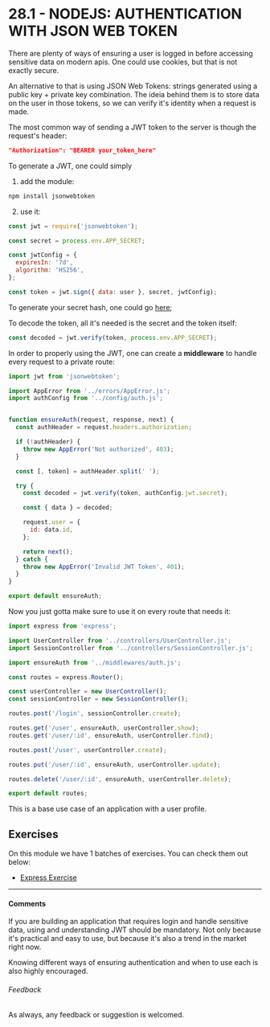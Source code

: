# 28.1 - NODEJS: AUTHENTICATION WITH JSON WEB TOKEN

There are plenty of ways of ensuring a user is logged in before accessing sensitive data on modern apis. One could use cookies, but that is not exactly secure.

An alternative to that is using JSON Web Tokens: strings generated using a public key + private key combination. The ideia behind them is to store data on the user in those tokens, so we can verify it's identity when a request is made.

The most common way of sending a JWT token to the server is though the request's header:

```json
"Authorization": "BEARER your_token_here"
```

To generate a JWT, one could simply

1. add the module:

```bash
npm install jsonwebtoken
```

2. use it:

```javascript
const jwt = require('jsonwebtoken');

const secret = process.env.APP_SECRET;

const jwtConfig = {
  expiresIn: '7d',
  algorithm: 'HS256',
};

const token = jwt.sign({ data: user }, secret, jwtConfig);
```

To generate your secret hash, one could go [here](http://www.md5.cz/);

To decode the token, all it's needed is the secret and the token itself:

```javascript
const decoded = jwt.verify(token, process.env.APP_SECRET);
```

In order to properly using the JWT, one can create a **middleware** to handle every request to a private route:

```javascript
import jwt from 'jsonwebtoken';

import AppError from '../errors/AppError.js';
import authConfig from '../config/auth.js';


function ensureAuth(request, response, next) {
  const authHeader = request.headers.authorization;

  if (!authHeader) {
    throw new AppError('Not authorized', 403);
  }

  const [, token] = authHeader.split(' ');

  try {
    const decoded = jwt.verify(token, authConfig.jwt.secret);

    const { data } = decoded;

    request.user = {
      id: data.id,
    };

    return next();
  } catch {
    throw new AppError('Invalid JWT Token', 401);
  }
}

export default ensureAuth;
```

Now you just gotta make sure to use it on every route that needs it:

```javascript
import express from 'express';

import UserController from '../controllers/UserController.js';
import SessionController from '../controllers/SessionController.js';

import ensureAuth from '../middlewares/auth.js';

const routes = express.Router();

const userController = new UserController();
const sessionController = new SessionController();

routes.post('/login', sessionController.create);

routes.get('/user', ensureAuth, userController.show);
routes.get('/user/:id', ensureAuth, userController.find);

routes.post('/user', userController.create);

routes.put('/user/:id', ensureAuth, userController.update);

routes.delete('/user/:id', ensureAuth, userController.delete);

export default routes;

```

This is a base use case of an application with a user profile.

## Exercises

On this module we have 1 batches of exercises. You can check them out below:

* [Express Exercise](./exercises)

----

#### Comments

If you are building an application that requires login and handle sensitive data, using and understanding JWT should be mandatory. Not only because it's practical and easy to use, but because it's also a trend in the market right now.

Knowing different ways of ensuring authentication and when to use each is also highly encouraged.

###### Feedback

As always, any feedback or suggestion is welcomed.

